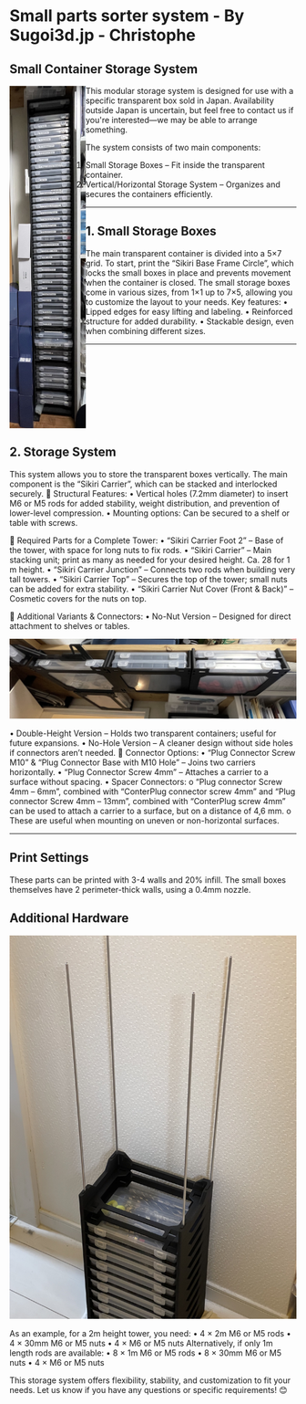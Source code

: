 # Small parts sorter system - By Sugoi3d.jp - Christophe

## Small Container Storage System

<img src="Small sorter Boxes/Images/2m_tower.jpg" alt="2m_tower" align="left" height="600px" />

This modular storage system is designed for use with a specific transparent box sold in Japan. Availability outside Japan is uncertain, but feel free to contact us if you're interested—we may be able to arrange something.



The system consists of two main components:
1.	Small Storage Boxes – Fit inside the transparent container.
2.	Vertical/Horizontal Storage System – Organizes and secures the containers efficiently.
________________________________________
## 1. Small Storage Boxes
The main transparent container is divided into a 5×7 grid.
To start, print the “Sikiri Base Frame Circle”, which locks the small boxes in place and prevents movement when the container is closed.
The small storage boxes come in various sizes, from 1×1 up to 7×5, allowing you to customize the layout to your needs.
Key features:
•	Lipped edges for easy lifting and labeling.
•	Reinforced structure for added durability.
•	Stackable design, even when combining different sizes.
________________________________________
<br clear="left"/>

## 2. Storage System

This system allows you to store the transparent boxes vertically. The main component is the “Sikiri Carrier”, which can be stacked and interlocked securely.
🔹 Structural Features:
•	Vertical holes (7.2mm diameter) to insert M6 or M5 rods for added stability, weight distribution, and prevention of lower-level compression.
•	Mounting options: Can be secured to a shelf or table with screws.

🔹 Required Parts for a Complete Tower:
•	“Sikiri Carrier Foot 2” – Base of the tower, with space for long nuts to fix rods.
•	“Sikiri Carrier” – Main stacking unit; print as many as needed for your desired height. Ca. 28 for 1 m height.
•	“Sikiri Carrier Junction” – Connects two rods when building very tall towers.
•	“Sikiri Carrier Top” – Secures the top of the tower; small nuts can be added for extra stability.
•	“Sikiri Carrier Nut Cover (Front & Back)” – Cosmetic covers for the nuts on top.

🔹 Additional Variants & Connectors:
•	No-Nut Version – Designed for direct attachment to shelves or tables.

![Shelf-mode](images/Shelf-mode.jpg)

•	Double-Height Version – Holds two transparent containers; useful for future expansions.
•	No-Hole Version – A cleaner design without side holes if connectors aren’t needed.
🔹 Connector Options:
•	“Plug Connector Screw M10” & “Plug Connector Base with M10 Hole” – Joins two carriers horizontally.
•	“Plug Connector Screw 4mm” – Attaches a carrier to a surface without spacing.
•	Spacer Connectors: 
o	“Plug connector Screw 4mm – 6mm”, combined with “ConterPlug connector screw 4mm” and “Plug connector Screw 4mm – 13mm”, combined with “ConterPlug screw 4mm” can be used to attach a carrier to a surface, but on a distance of 4,6 mm. 
o	These are useful when mounting on uneven or non-horizontal surfaces.
________________________________________

## Print Settings
These parts can be printed with 3-4 walls and 20% infill. The small boxes themselves have 2 perimeter-thick walls, using a 0.4mm nozzle.

## Additional Hardware

![Build_time](images/Build_time.jpg)

As an example, for a 2m height tower, you need:
•	4 × 2m M6 or M5 rods
•	4 × 30mm M6 or M5 nuts
•	4 × M6 or M5 nuts
Alternatively, if only 1m length rods are available:
•	8 × 1m M6 or M5 rods
•	8 × 30mm M6 or M5 nuts
•	4 × M6 or M5 nuts

This storage system offers flexibility, stability, and customization to fit your needs. Let us know if you have any questions or specific requirements! 😊
